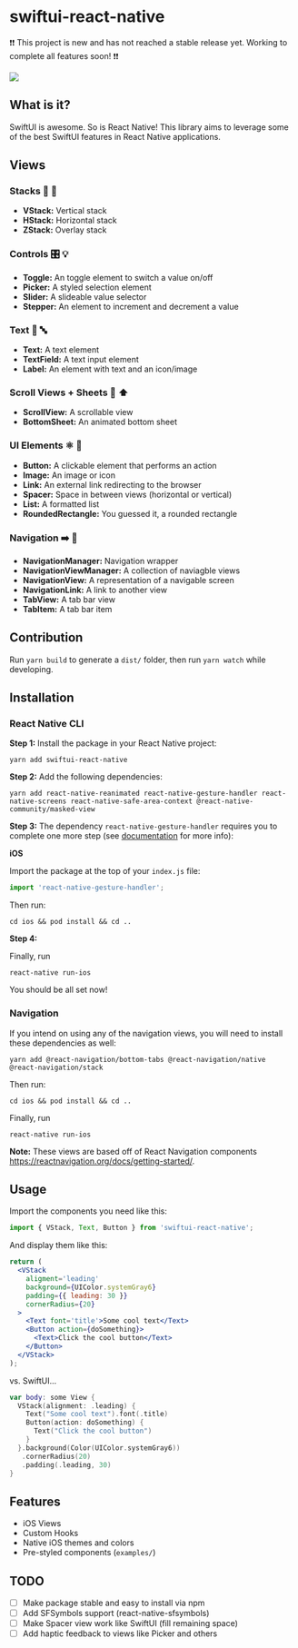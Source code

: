 # swiftui-react-native

:exclamation::exclamation: This project is new and has not reached a stable release yet. Working to complete all features soon! :exclamation::exclamation:

<img src="https://github.com/andrew-levy/swiftui-react-native/blob/master/assets/readme.png?raw=true" />

## What is it?

SwiftUI is awesome. So is React Native! This library aims to leverage some of the best SwiftUI features in React Native applications.

## Views

### Stacks :pancakes: :abcd:

- **VStack:** Vertical stack
- **HStack:** Horizontal stack
- **ZStack:** Overlay stack

### Controls :control_knobs: :bulb:

- **Toggle:** An toggle element to switch a value on/off
- **Picker:** A styled selection element
- **Slider:** A slideable value selector
- **Stepper:** An element to increment and decrement a value

### Text :pencil: :abc:

- **Text:** A text element
- **TextField:** A text input element
- **Label:** An element with text and an icon/image

### Scroll Views + Sheets :scroll: :arrow_up:

- **ScrollView:** A scrollable view
- **BottomSheet:** An animated bottom sheet

### UI Elements :atom_symbol: :iphone:

- **Button:** A clickable element that performs an action
- **Image:** An image or icon
- **Link:** An external link redirecting to the browser
- **Spacer:** Space in between views (horizontal or vertical)
- **List:** A formatted list
- **RoundedRectangle:** You guessed it, a rounded rectangle
<!-- ### Views/Lists :pencil: :scroll: -->

### Navigation :arrow_right: :link:

- **NavigationManager:** Navigation wrapper
- **NavigationViewManager:** A collection of naviagble views
- **NavigationView:** A representation of a navigable screen
- **NavigationLink:** A link to another view
- **TabView:** A tab bar view
- **TabItem:** A tab bar item

## Contribution

Run `yarn build` to generate a `dist/` folder, then run `yarn watch` while developing.

## Installation

### React Native CLI

**Step 1:** Install the package in your React Native project:

```console
yarn add swiftui-react-native
```

**Step 2:** Add the following dependencies:

```console
yarn add react-native-reanimated react-native-gesture-handler react-native-screens react-native-safe-area-context @react-native-community/masked-view
```

**Step 3:** The dependency `react-native-gesture-handler` requires you to complete one more step (see <a href='https://docs.swmansion.com/react-native-gesture-handler/docs/'>documentation</a> for more info):

**iOS**

Import the package at the top of your `index.js` file:

```javascript
import 'react-native-gesture-handler';
```

Then run:

```console
cd ios && pod install && cd ..
```

**Step 4:**

Finally, run

```console
react-native run-ios
```

You should be all set now!

### Navigation

If you intend on using any of the navigation views, you will need to install these dependencies as well:

```console
yarn add @react-navigation/bottom-tabs @react-navigation/native @react-navigation/stack
```

Then run:

```console
cd ios && pod install && cd ..
```

Finally, run

```console
react-native run-ios
```

**Note:** These views are based off of React Navigation components https://reactnavigation.org/docs/getting-started/.

## Usage

Import the components you need like this:

```javascript
import { VStack, Text, Button } from 'swiftui-react-native';
```

And display them like this:

```jsx
return (
  <VStack
    aligment='leading'
    background={UIColor.systemGray6}
    padding={{ leading: 30 }}
    cornerRadius={20}
  >
    <Text font='title'>Some cool text</Text>
    <Button action={doSomething}>
      <Text>Click the cool button</Text>
    </Button>
  </VStack>
);
```

vs. SwiftUI...

```swift
var body: some View {
  VStack(alignment: .leading) {
    Text("Some cool text").font(.title)
    Button(action: doSomething) {
      Text("Click the cool button")
    }
  }.background(Color(UIColor.systemGray6))
   .cornerRadius(20)
   .padding(.leading, 30)
}
```

## Features

- iOS Views
- Custom Hooks
- Native iOS themes and colors
- Pre-styled components (`examples/`)

## TODO

- [ ] Make package stable and easy to install via npm
- [ ] Add SFSymbols support (react-native-sfsymbols)
- [ ] Make Spacer view work like SwiftUI (fill remaining space)
- [ ] Add haptic feedback to views like Picker and others
